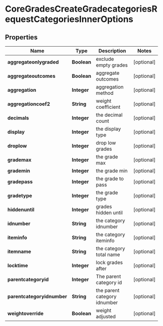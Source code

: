 

# CoreGradesCreateGradecategoriesRequestCategoriesInnerOptions


## Properties

| Name | Type | Description | Notes |
|------------ | ------------- | ------------- | -------------|
|**aggregateonlygraded** | **Boolean** | exclude empty grades |  [optional] |
|**aggregateoutcomes** | **Boolean** | aggregate outcomes |  [optional] |
|**aggregation** | **Integer** | aggregation method |  [optional] |
|**aggregationcoef2** | **String** | weight coefficient |  [optional] |
|**decimals** | **Integer** | the decimal count |  [optional] |
|**display** | **Integer** | the display type |  [optional] |
|**droplow** | **Integer** | drop low grades |  [optional] |
|**grademax** | **Integer** | the grade max |  [optional] |
|**grademin** | **Integer** | the grade min |  [optional] |
|**gradepass** | **Integer** | the grade to pass |  [optional] |
|**gradetype** | **Integer** | the grade type |  [optional] |
|**hiddenuntil** | **Integer** | grades hidden until |  [optional] |
|**idnumber** | **String** | the category idnumber |  [optional] |
|**iteminfo** | **String** | the category iteminfo |  [optional] |
|**itemname** | **String** | the category total name |  [optional] |
|**locktime** | **Integer** | lock grades after |  [optional] |
|**parentcategoryid** | **Integer** | The parent category id |  [optional] |
|**parentcategoryidnumber** | **String** | the parent category idnumber |  [optional] |
|**weightoverride** | **Boolean** | weight adjusted |  [optional] |



